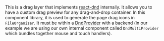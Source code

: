 This is a drag layer that implements
[react-dnd](https://react-dnd.github.io/react-dnd) internally. It allows you to
have a custom drag preview for any drag-and-drop container. In this component
library, it is used to generate the page drag icons in `FileOrganizer`. It must
be within a
[DndProvider](https://react-dnd.github.io/react-dnd/docs/api/dnd-provider) with
a backend (in our example we are using our own internal component called
`DndMultiProvider` which bundles together mouse and touch handlers).

